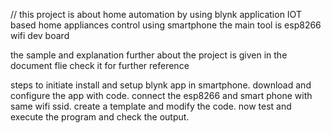 // this project is about home automation by using blynk application
IOT based home appliances control using smartphone
the main tool is esp8266 wifi dev board

the sample and explanation further about the project is given in the document flie
check it for further reference

steps to initiate
install and setup blynk app in smartphone.
download and configure the app with code.
connect the esp8266 and smart phone with same wifi ssid.
create a template and modify the code.
now test and execute the program and check the output.
